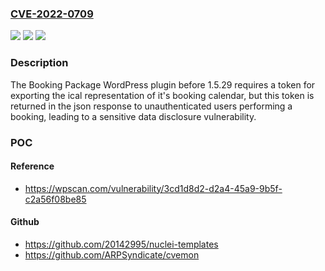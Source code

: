 ### [CVE-2022-0709](https://cve.mitre.org/cgi-bin/cvename.cgi?name=CVE-2022-0709)
![](https://img.shields.io/static/v1?label=Product&message=Booking%20Package%20%E2%80%93%20Appointment%20Booking%20Calendar%20System&color=blue)
![](https://img.shields.io/static/v1?label=Version&message=1.5.29%20&color=brightgreen)
![](https://img.shields.io/static/v1?label=Vulnerability&message=CWE-200%20Information%20Exposure&color=brightgreen)

### Description

The Booking Package WordPress plugin before 1.5.29 requires a token for exporting the ical representation of it's booking calendar, but this token is returned in the json response to unauthenticated users performing a booking, leading to a sensitive data disclosure vulnerability.

### POC

#### Reference
- https://wpscan.com/vulnerability/3cd1d8d2-d2a4-45a9-9b5f-c2a56f08be85

#### Github
- https://github.com/20142995/nuclei-templates
- https://github.com/ARPSyndicate/cvemon

